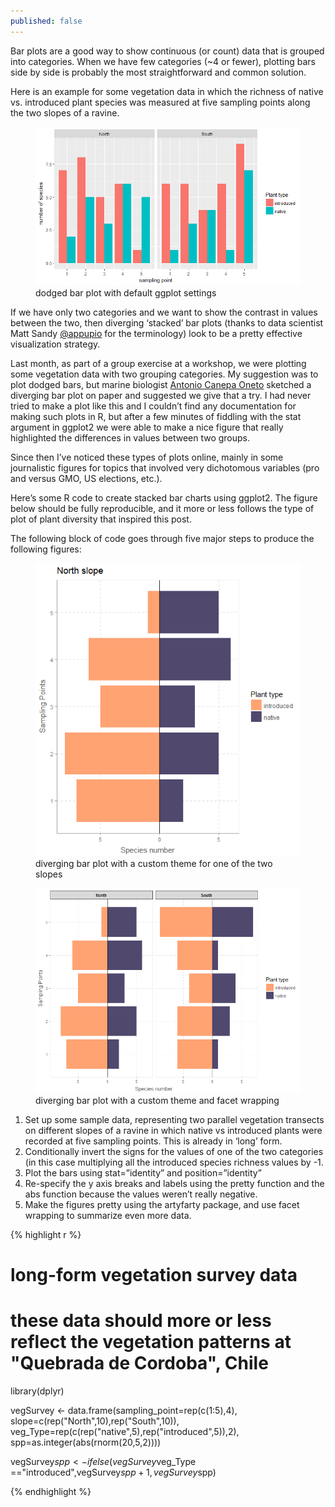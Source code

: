 ```yaml
---
published: false
---
```

Bar plots are a good way to show continuous (or count) data that is grouped into categories. When we have few categories (~4 or fewer), plotting bars side by side is probably the most straightforward and common solution. 

Here is an example for some vegetation data in which the richness of native vs. introduced plant species was measured at five sampling points along the two slopes of a ravine.

<figure>
    <a href="/images/dodged.png"><img src="/images/dodged.png"></a>
        <figcaption>dodged bar plot with default ggplot settings</figcaption>
</figure>


If we have only two categories and we want to show the contrast in values between the two, then diverging ‘stacked’ bar plots (thanks to data scientist Matt Sandy [@appupio](https://twitter.com/appupio) for the terminology) look to be a pretty effective visualization strategy.  

Last month, as part of a group exercise at a workshop, we were plotting some vegetation data with two grouping categories. My suggestion was to plot dodged bars, but marine biologist [Antonio Canepa Oneto](https://www.researchgate.net/profile/Antonio_Canepa) sketched a diverging bar plot on paper and suggested we give that a try. I had never tried to make a plot like this and I couldn’t find any documentation for making such plots in R, but after a few minutes of fiddling with the stat argument in ggplot2 we were able to make a nice figure that really highlighted the differences in values between two groups.

Since then I’ve noticed these types of plots online, mainly in some journalistic figures for topics that involved very dichotomous variables (pro and versus GMO, US elections, etc.).

Here’s some R code to create stacked bar charts using ggplot2. The figure below should be fully reproducible, and it more or less follows the type of plot of plant diversity that inspired this post. 

The following block of code goes through five major steps to produce the following figures:

<figure>
    <a href="/images/northslope.png"><img src="/images/northslope.png"></a>
        <figcaption>diverging bar plot with a custom theme for one of the two slopes</figcaption>
</figure>

<figure>
    <a href="/images/bothslopes.png"><img src="/images/bothslopes.png"></a>
        <figcaption>diverging bar plot with a custom theme and facet wrapping</figcaption>
</figure>

1. Set up some sample data, representing two parallel vegetation transects on different slopes of a ravine in which native vs introduced plants were recorded at five sampling points. This is already in ‘long’ form.
2. Conditionally invert the signs for the values of one of the two categories (in this case multiplying all the introduced species richness values by -1.
3. Plot the bars using stat=”identity” and position=”identity”
4. Re-specify the y axis breaks and labels using the pretty function and the abs function because the values weren’t really negative.
5. Make the figures pretty using the artyfarty package, and use facet wrapping to summarize even more data.



{% highlight r %}
# long-form vegetation survey data
# these data should more or less reflect the vegetation patterns at "Quebrada de Cordoba", Chile
library(dplyr)

vegSurvey <- 
data.frame(sampling_point=rep(c(1:5),4),
           slope=c(rep("North",10),rep("South",10)),
           veg_Type=rep(c(rep("native",5),rep("introduced",5)),2),
           spp=as.integer(abs(rnorm(20,5,2))))

vegSurvey$spp <-   ifelse(vegSurvey$veg_Type =="introduced",vegSurvey$spp+1,vegSurvey$spp)

{% endhighlight %}
